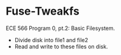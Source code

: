 # Fuse-Tweakfs
ECE 566 Program 0, pt.2: Basic Filesystem.

* Divide disk into file1 and file2
* Read and write to these files on disk.
